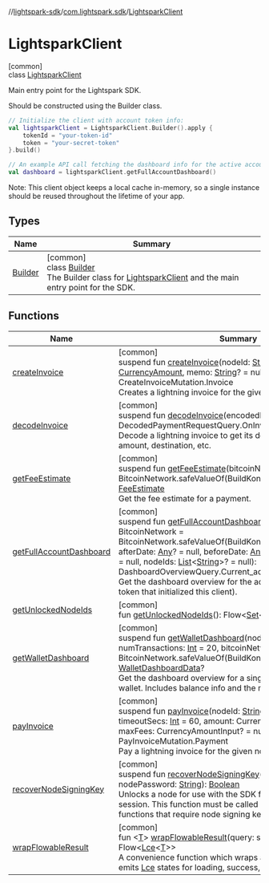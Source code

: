 //[lightspark-sdk](../../../index.md)/[com.lightspark.sdk](../index.md)/[LightsparkClient](index.md)

# LightsparkClient

[common]\
class [LightsparkClient](index.md)

Main entry point for the Lightspark SDK.

Should be constructed using the Builder class.

```kotlin
// Initialize the client with account token info:
val lightsparkClient = LightsparkClient.Builder().apply {
    tokenId = "your-token-id"
    token = "your-secret-token"
}.build()

// An example API call fetching the dashboard info for the active account:
val dashboard = lightsparkClient.getFullAccountDashboard()
```

Note: This client object keeps a local cache in-memory, so a single instance should be reused throughout the lifetime of your app.

## Types

| Name | Summary |
|---|---|
| [Builder](-builder/index.md) | [common]<br>class [Builder](-builder/index.md)<br>The Builder class for [LightsparkClient](index.md) and the main entry point for the SDK. |

## Functions

| Name | Summary |
|---|---|
| [createInvoice](create-invoice.md) | [common]<br>suspend fun [createInvoice](create-invoice.md)(nodeId: [String](https://kotlinlang.org/api/latest/jvm/stdlib/kotlin/-string/index.html), amount: [CurrencyAmount](../../com.lightspark.sdk.model/-currency-amount/index.md), memo: [String](https://kotlinlang.org/api/latest/jvm/stdlib/kotlin/-string/index.html)? = null): CreateInvoiceMutation.Invoice<br>Creates a lightning invoice for the given node. |
| [decodeInvoice](decode-invoice.md) | [common]<br>suspend fun [decodeInvoice](decode-invoice.md)(encodedInvoice: [String](https://kotlinlang.org/api/latest/jvm/stdlib/kotlin/-string/index.html)): DecodedPaymentRequestQuery.OnInvoiceData?<br>Decode a lightning invoice to get its details included payment amount, destination, etc. |
| [getFeeEstimate](get-fee-estimate.md) | [common]<br>suspend fun [getFeeEstimate](get-fee-estimate.md)(bitcoinNetwork: BitcoinNetwork = BitcoinNetwork.safeValueOf(BuildKonfig.BITCOIN_NETWORK)): [FeeEstimate](../../com.lightspark.sdk.model/-fee-estimate/index.md)<br>Get the fee estimate for a payment. |
| [getFullAccountDashboard](get-full-account-dashboard.md) | [common]<br>suspend fun [getFullAccountDashboard](get-full-account-dashboard.md)(bitcoinNetwork: BitcoinNetwork = BitcoinNetwork.safeValueOf(BuildKonfig.BITCOIN_NETWORK), afterDate: [Any](https://kotlinlang.org/api/latest/jvm/stdlib/kotlin/-any/index.html)? = null, beforeDate: [Any](https://kotlinlang.org/api/latest/jvm/stdlib/kotlin/-any/index.html)? = null, nodeId: [String](https://kotlinlang.org/api/latest/jvm/stdlib/kotlin/-string/index.html)? = null, nodeIds: [List](https://kotlinlang.org/api/latest/jvm/stdlib/kotlin.collections/-list/index.html)&lt;[String](https://kotlinlang.org/api/latest/jvm/stdlib/kotlin/-string/index.html)&gt;? = null): DashboardOverviewQuery.Current_account?<br>Get the dashboard overview for the active account (for the auth token that initialized this client). |
| [getUnlockedNodeIds](get-unlocked-node-ids.md) | [common]<br>fun [getUnlockedNodeIds](get-unlocked-node-ids.md)(): Flow&lt;[Set](https://kotlinlang.org/api/latest/jvm/stdlib/kotlin.collections/-set/index.html)&lt;[String](https://kotlinlang.org/api/latest/jvm/stdlib/kotlin/-string/index.html)&gt;&gt; |
| [getWalletDashboard](get-wallet-dashboard.md) | [common]<br>suspend fun [getWalletDashboard](get-wallet-dashboard.md)(nodeId: [String](https://kotlinlang.org/api/latest/jvm/stdlib/kotlin/-string/index.html), numTransactions: [Int](https://kotlinlang.org/api/latest/jvm/stdlib/kotlin/-int/index.html) = 20, bitcoinNetwork: BitcoinNetwork = BitcoinNetwork.safeValueOf(BuildKonfig.BITCOIN_NETWORK)): [WalletDashboardData](../../com.lightspark.sdk.model/-wallet-dashboard-data/index.md)?<br>Get the dashboard overview for a single node as a lightning wallet. Includes balance info and the most recent transactions. |
| [payInvoice](pay-invoice.md) | [common]<br>suspend fun [payInvoice](pay-invoice.md)(nodeId: [String](https://kotlinlang.org/api/latest/jvm/stdlib/kotlin/-string/index.html), encodedInvoice: [String](https://kotlinlang.org/api/latest/jvm/stdlib/kotlin/-string/index.html), timeoutSecs: [Int](https://kotlinlang.org/api/latest/jvm/stdlib/kotlin/-int/index.html) = 60, amount: CurrencyAmountInput? = null, maxFees: CurrencyAmountInput? = null): PayInvoiceMutation.Payment<br>Pay a lightning invoice for the given node. |
| [recoverNodeSigningKey](recover-node-signing-key.md) | [common]<br>suspend fun [recoverNodeSigningKey](recover-node-signing-key.md)(nodeId: [String](https://kotlinlang.org/api/latest/jvm/stdlib/kotlin/-string/index.html), nodePassword: [String](https://kotlinlang.org/api/latest/jvm/stdlib/kotlin/-string/index.html)): [Boolean](https://kotlinlang.org/api/latest/jvm/stdlib/kotlin/-boolean/index.html)<br>Unlocks a node for use with the SDK for the current application session. This function must be called before any other functions that require node signing keys, including [payInvoice](pay-invoice.md)... |
| [wrapFlowableResult](wrap-flowable-result.md) | [common]<br>fun &lt;[T](wrap-flowable-result.md)&gt; [wrapFlowableResult](wrap-flowable-result.md)(query: suspend () -&gt; [T](wrap-flowable-result.md)?): Flow&lt;[Lce](../-lce/index.md)&lt;[T](wrap-flowable-result.md)&gt;&gt;<br>A convenience function which wraps a query in a Flow that emits [Lce](../-lce/index.md) states for loading, success, and error conditions. |
